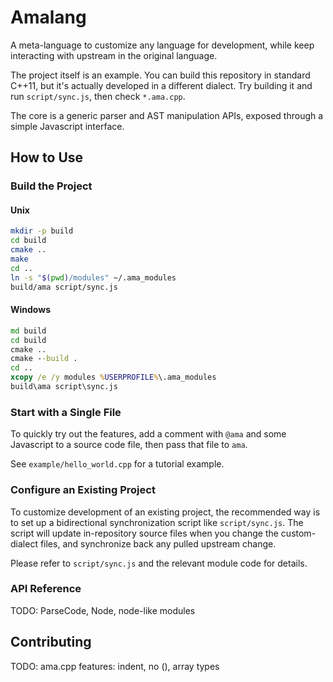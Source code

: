 # Amalang

A meta-language to customize any language for development, while keep interacting with upstream in the original language.

The project itself is an example. You can build this repository in standard C++11, but it's actually developed in a different dialect. Try building it and run `script/sync.js`, then check `*.ama.cpp`.

The core is a generic parser and AST manipulation APIs, exposed through a simple Javascript interface.

## How to Use

### Build the Project

#### Unix

```sh
mkdir -p build
cd build
cmake ..
make
cd ..
ln -s "$(pwd)/modules" ~/.ama_modules
build/ama script/sync.js
```

#### Windows

```bat
md build
cd build
cmake ..
cmake --build .
cd ..
xcopy /e /y modules %USERPROFILE%\.ama_modules
build\ama script\sync.js
```

### Start with a Single File

To quickly try out the features, add a comment with `@ama` and some Javascript to a source code file, then pass that file to `ama`.

See `example/hello_world.cpp` for a tutorial example.

### Configure an Existing Project

To customize development of an existing project, the recommended way is to set up a bidirectional synchronization script like `script/sync.js`. The script will update in-repository source files when you change the custom-dialect files, and synchronize back any pulled upstream change.

Please refer to `script/sync.js` and the relevant module code for details.

### API Reference

TODO: ParseCode, Node, node-like modules

## Contributing

TODO: ama.cpp features: indent, no (), array types
